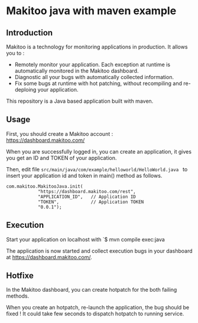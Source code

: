 # Makitoo java with maven example

## Introduction
Makitoo is a technology for monitoring applications in production. It allows you to :
- Remotely monitor your application. Each exception at runtime is automatically monitored in the Makitoo dashboard.
- Diagnostic all your bugs with automatically collected information.
- Fix some bugs at runtime with hot patching, without recompiling and re-deploing your application.

This repository is a Java based application built with maven.

## Usage

First, you should create a Makitoo account : <https://dashboard.makitoo.com/>

When you are successfully logged in, you can create an application, it gives you get an ID and TOKEN of your application.

Then, edit file `src/main/java/com/example/helloworld/HelloWorld.java ` to insert your application id and token in main() method as follows.

    com.makitoo.MakitooJava.init(
                "https://dashboard.makitoo.com/rest",
                "APPLICATION_ID",   // Application ID
                "TOKEN",            // Application TOKEN
                "0.0.1");

## Execution

Start your application on localhost with
`$ mvn compile exec:java

The application is now started and collect execution bugs in your dashboard at <https://dashboard.makitoo.com/>.

## Hotfixe

In the Makitoo dashboard, you can create hotpatch for the both failing methods.

When you create an hotpatch, re-launch the application, the bug should be fixed !
It could take few seconds to dispatch hotpatch to running service.
